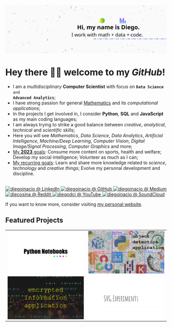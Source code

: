 ![image.svg](image.svg)

# Hey there 👋🏾 welcome to my _GitHub_!

- I am a <em>multidisciplinary</em> <strong>Computer Scientist</strong> with focus on <code><strong>Data Science</strong> and <strong>Advanced Analytics</strong></code>;
- I have strong passion for general <ins>Mathematics</ins> and its <em>computational applications</em>;
- In the projects I get involved in, I consider <strong>Python</strong>, <strong>SQL</strong> and <strong>JavaScript</strong> as my main coding languages;
- I am always trying to strike a good balance between <em>creative</em>, <em>analytical</em>, <em>technical</em> and <em>scientific</em> skills;
- Here you will see <em>Mathematics</em>, <em>Data Science</em>, <em>Data Analytics</em>, <em>Artificial Intelligence</em>, <em>Machine/Deep Learning</em>, <em>Computer Vision</em>, <em>Digital Image/Signal Processing</em>, <em>Computer Graphics</em> and more;
- <ins>My <strong>2023</strong> goals</ins>: Consume more content on sports, health and welfare; Develop my social intelligence; Volunteer as much as I can;
- <ins>My recurring goals</ins>: Learn and share more knowledge related to <em>science</em>, <em>technology</em> and <em>creative things</em>; Evolve my personal development and discipline.

<br>

<a href="https://www.linkedin.com/in/diegoinacio/" target="_blank">
  <img alt="diegoinacio @ LinkedIn" title="diegoinacio @ LinkedIn" src="https://img.icons8.com/dusk/50/26e07f/linkedin.png"/>
</a>
<a href="https://github.com/diegoinacio/" target="_blank">
  <img alt="diegoinacio @ GitHub" title="diegoinacio @ GitHub" src="https://img.icons8.com/dusk/50/26e07f/github.png"/>
</a>
<a href="https://diegoinacio.medium.com/" target="_blank">
  <img alt="diegoinacio @ Medium" title="diegoinacio @ Medium" src="https://img.icons8.com/dusk/50/26e07f/medium-new.png"/>
</a>
<a href="https://www.reddit.com/user/diecosina/" target="_blank">
  <img alt="diecosina @ Reddit" title="diecosina @ Reddit" src="https://img.icons8.com/dusk/50/26e07f/reddit.png"/>
</a>
<a href="https://www.youtube.com/user/diegodci/" target="_blank">
  <img alt="diegodci @ YouTube" title="diegodci @ YouTube" src="https://img.icons8.com/dusk/50/26e07f/youtube-play.png"/>
</a>
<a href="https://soundcloud.com/diegoinacio/" target="_blank">
  <img alt="diegoinacio @ SoundCloud" title="diegoinacio @ SoundCloud" src="https://img.icons8.com/dusk/50/26e07f/soundcloud.png"/>
</a>

<br>

If you want to know more, consider visiting [my personal website](https://diegoinacio.github.io/).

## Featured Projects

|                                         |                                        |
| :-------------------------------------: | :------------------------------------: |
| [![featured project 01][fpi01]][fpl01]  | [![featured project 02][fpi02]][fpl02] |
| [ ![featured project 03][fpi03]][fpl03] | [![featured project 04][fpi04]][fpl04] |

[fpi01]: featured-project-01.png
[fpi02]: featured-project-02.png
[fpi03]: featured-project-03.png
[fpi04]: featured-project-04.png
[fpl01]: https://diegoinacio.github.io/python-notebooks/
[fpl02]: https://github.com/diegoinacio/object-detection-flask-opencv
[fpl03]: https://github.com/diegoinacio/encrypted-info-app
[fpl04]: https://diegoinacio.github.io/svg-experiments/

